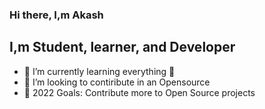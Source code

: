 ### Hi there, I,m Akash

## I,m Student, learner, and Developer
- 🌱 I’m currently learning everything 🤣
- 👯 I’m looking to contiribute in an Opensource
- 🥅 2022 Goals: Contribute more to Open Source projects



